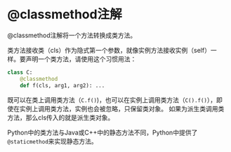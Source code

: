 # @classmethod注解
@classmethod注解将一个方法转换成类方法。  

类方法接收类（cls）作为隐式第一个参数，就像实例方法接收实例（self）一样。要声明一个类方法，请使用这个习惯用法：

```python
class C:
    @classmethod
    def f(cls, arg1, arg2): ...
```
既可以在类上调用类方法（`C.f()`)，也可以在实例上调用类方法（`C().f()`），即使在实例上调用类方法，实例也会被忽略，只保留类对象。
如果为派生类调用类方法，那么cls传入的就是派生类对象。

Python中的类方法与Java或C++中的静态方法不同，Python中提供了`@staticmethod`来实现静态方法。
